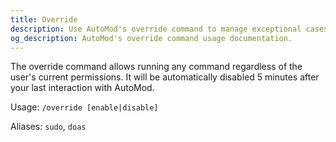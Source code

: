 ```yaml
---
title: Override
description: Use AutoMod's override command to manage exceptional cases in your Revolt server. Bypass restrictions for server owners.
og_description: AutoMod's override command usage documentation.
---
```


The override command allows running any command regardless of the user's current permissions. It will be automatically disabled 5 minutes after your last interaction with AutoMod.

Usage: `/override [enable|disable]`

Aliases: `sudo`, `doas`
